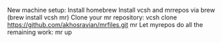 New machine setup:
Install homebrew
Install vcsh and mrrepos via brew (brew install vcsh mr)
Clone your mr repository: vcsh clone https://github.com/akhosravian/mrfiles.git mr
Let myrepos do all the remaining work: mr up
